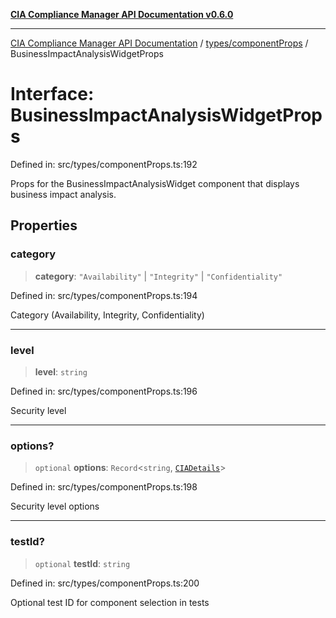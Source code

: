 [**CIA Compliance Manager API Documentation v0.6.0**](../../../README.md)

***

[CIA Compliance Manager API Documentation](../../../modules.md) / [types/componentProps](../README.md) / BusinessImpactAnalysisWidgetProps

# Interface: BusinessImpactAnalysisWidgetProps

Defined in: src/types/componentProps.ts:192

Props for the BusinessImpactAnalysisWidget component that displays business impact analysis.

## Properties

### category

> **category**: `"Availability"` \| `"Integrity"` \| `"Confidentiality"`

Defined in: src/types/componentProps.ts:194

Category (Availability, Integrity, Confidentiality)

***

### level

> **level**: `string`

Defined in: src/types/componentProps.ts:196

Security level

***

### options?

> `optional` **options**: `Record`\<`string`, [`CIADetails`](../../cia/interfaces/CIADetails.md)\>

Defined in: src/types/componentProps.ts:198

Security level options

***

### testId?

> `optional` **testId**: `string`

Defined in: src/types/componentProps.ts:200

Optional test ID for component selection in tests
